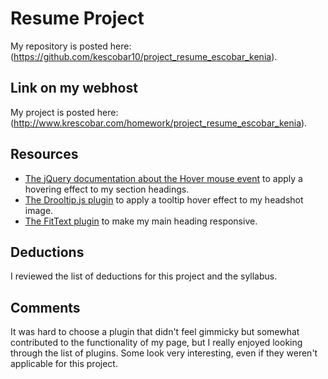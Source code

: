 
# Resume Project

My repository is posted here: (https://github.com/kescobar10/project_resume_escobar_kenia).

## Link on my webhost

My project is posted here: (http://www.krescobar.com/homework/project_resume_escobar_kenia).

## Resources

* [The jQuery documentation about the Hover mouse event](https://api.jquery.com/hover/) to apply a hovering effect to my section headings.
* [The Drooltip.js plugin](https://prevwong.github.io/drooltip.js/) to apply a tooltip hover effect to my headshot image.
* [The FitText plugin](http://fittextjs.com/) to make my main heading responsive.

## Deductions

I reviewed the list of deductions for this project and the syllabus.

## Comments

It was hard to choose a plugin that didn't feel gimmicky but somewhat contributed to the functionality of my page, but I really enjoyed looking through the list of plugins. Some look very interesting, even if they weren't applicable for this project.
